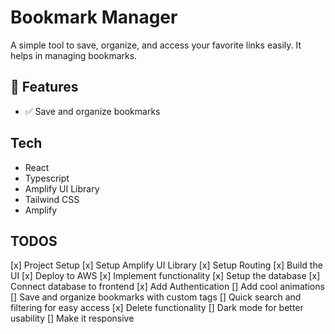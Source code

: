 # Bookmark Manager

A simple tool to save, organize, and access your favorite links easily. It helps in managing bookmarks.

## 🚀 Features

- ✅ Save and organize bookmarks

## Tech

- React
- Typescript
- Amplify UI Library
- Tailwind CSS
- Amplify

## TODOS

[x] Project Setup
[x] Setup Amplify UI Library
[x] Setup Routing
[x] Build the UI
[x] Deploy to AWS
[x] Implement functionality
[x] Setup the database
[x] Connect database to frontend
[x] Add Authentication
[] Add cool animations
[] Save and organize bookmarks with custom tags
[] Quick search and filtering for easy access
[x] Delete functionality
[] Dark mode for better usability
[] Make it responsive
